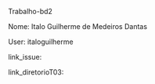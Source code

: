 Trabalho-bd2

Nome: Italo Guilherme de Medeiros Dantas

User: italoguilherme

link_issue:

link_diretorioT03:
